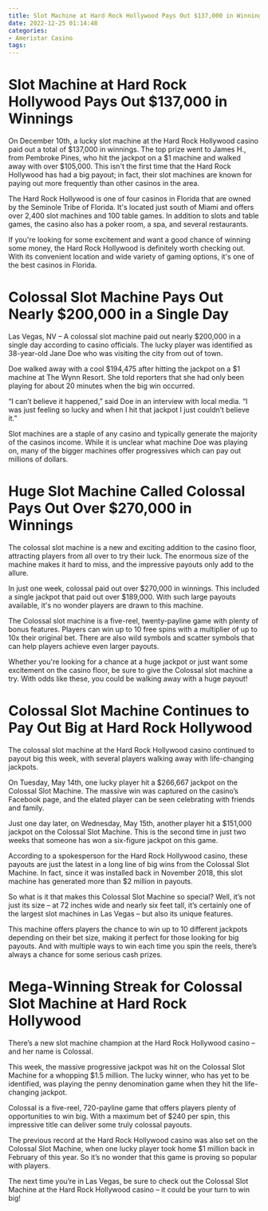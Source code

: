 ```yaml
---
title: Slot Machine at Hard Rock Hollywood Pays Out $137,000 in Winnings
date: 2022-12-25 01:14:48
categories:
- Ameristar Casino
tags:
---
```



#  Slot Machine at Hard Rock Hollywood Pays Out $137,000 in Winnings

On December 10th, a lucky slot machine at the Hard Rock Hollywood casino paid out a total of $137,000 in winnings. The top prize went to James H., from Pembroke Pines, who hit the jackpot on a $1 machine and walked away with over $105,000. This isn't the first time that the Hard Rock Hollywood has had a big payout; in fact, their slot machines are known for paying out more frequently than other casinos in the area.

The Hard Rock Hollywood is one of four casinos in Florida that are owned by the Seminole Tribe of Florida. It's located just south of Miami and offers over 2,400 slot machines and 100 table games. In addition to slots and table games, the casino also has a poker room, a spa, and several restaurants.

If you're looking for some excitement and want a good chance of winning some money, the Hard Rock Hollywood is definitely worth checking out. With its convenient location and wide variety of gaming options, it's one of the best casinos in Florida.

#  Colossal Slot Machine Pays Out Nearly $200,000 in a Single Day

Las Vegas, NV – A colossal slot machine paid out nearly $200,000 in a single day according to casino officials. The lucky player was identified as 38-year-old Jane Doe who was visiting the city from out of town.

Doe walked away with a cool $194,475 after hitting the jackpot on a $1 machine at The Wynn Resort. She told reporters that she had only been playing for about 20 minutes when the big win occurred.

“I can’t believe it happened,” said Doe in an interview with local media. “I was just feeling so lucky and when I hit that jackpot I just couldn’t believe it.”

Slot machines are a staple of any casino and typically generate the majority of the casinos income. While it is unclear what machine Doe was playing on, many of the bigger machines offer progressives which can pay out millions of dollars.

#  Huge Slot Machine Called Colossal Pays Out Over $270,000 in Winnings

The colossal slot machine is a new and exciting addition to the casino floor, attracting players from all over to try their luck. The enormous size of the machine makes it hard to miss, and the impressive payouts only add to the allure.

In just one week, colossal paid out over $270,000 in winnings. This included a single jackpot that paid out over $189,000. With such large payouts available, it's no wonder players are drawn to this machine.

The Colossal slot machine is a five-reel, twenty-payline game with plenty of bonus features. Players can win up to 10 free spins with a multiplier of up to 10x their original bet. There are also wild symbols and scatter symbols that can help players achieve even larger payouts.

Whether you're looking for a chance at a huge jackpot or just want some excitement on the casino floor, be sure to give the Colossal slot machine a try. With odds like these, you could be walking away with a huge payout!

#  Colossal Slot Machine Continues to Pay Out Big at Hard Rock Hollywood

The colossal slot machine at the Hard Rock Hollywood casino continued to payout big this week, with several players walking away with life-changing jackpots.

On Tuesday, May 14th, one lucky player hit a $266,667 jackpot on the Colossal Slot Machine. The massive win was captured on the casino’s Facebook page, and the elated player can be seen celebrating with friends and family.

Just one day later, on Wednesday, May 15th, another player hit a $151,000 jackpot on the Colossal Slot Machine. This is the second time in just two weeks that someone has won a six-figure jackpot on this game.

According to a spokesperson for the Hard Rock Hollywood casino, these payouts are just the latest in a long line of big wins from the Colossal Slot Machine. In fact, since it was installed back in November 2018, this slot machine has generated more than $2 million in payouts.

So what is it that makes this Colossal Slot Machine so special? Well, it’s not just its size – at 72 inches wide and nearly six feet tall, it’s certainly one of the largest slot machines in Las Vegas – but also its unique features.

This machine offers players the chance to win up to 10 different jackpots depending on their bet size, making it perfect for those looking for big payouts. And with multiple ways to win each time you spin the reels, there’s always a chance for some serious cash prizes.

#  Mega-Winning Streak for Colossal Slot Machine at Hard Rock Hollywood

There’s a new slot machine champion at the Hard Rock Hollywood casino – and her name is Colossal.

This week, the massive progressive jackpot was hit on the Colossal Slot Machine for a whopping $1.5 million. The lucky winner, who has yet to be identified, was playing the penny denomination game when they hit the life-changing jackpot.

Colossal is a five-reel, 720-payline game that offers players plenty of opportunities to win big. With a maximum bet of $240 per spin, this impressive title can deliver some truly colossal payouts.

The previous record at the Hard Rock Hollywood casino was also set on the Colossal Slot Machine, when one lucky player took home $1 million back in February of this year. So it’s no wonder that this game is proving so popular with players.

The next time you’re in Las Vegas, be sure to check out the Colossal Slot Machine at the Hard Rock Hollywood casino – it could be your turn to win big!